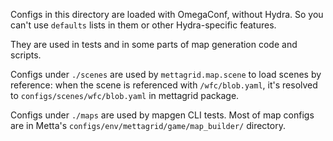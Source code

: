Configs in this directory are loaded with OmegaConf, without Hydra. So you can't use `defaults` lists in them or other Hydra-specific features.

They are used in tests and in some parts of map generation code and scripts.

Configs under `./scenes` are used by `mettagrid.map.scene` to load scenes by reference: when the scene is referenced with `/wfc/blob.yaml`, it's resolved to `configs/scenes/wfc/blob.yaml` in mettagrid package.

Configs under `./maps` are used by mapgen CLI tests. Most of map configs are in Metta's `configs/env/mettagrid/game/map_builder/` directory.

